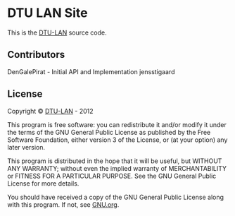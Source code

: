 DTU LAN Site
======

This is the [DTU-LAN](http://dtu-lan.dk) source code. 

Contributors
------
DenGalePirat - Initial API and Implementation
jensstigaard

License
------
Copyright © [DTU-LAN](http://www.dtu-lan.dk) - 2012

This program is free software: you can redistribute it and/or modify
it under the terms of the GNU General Public License as published by
the Free Software Foundation, either version 3 of the License, or
(at your option) any later version.

This program is distributed in the hope that it will be useful,
but WITHOUT ANY WARRANTY; without even the implied warranty of
MERCHANTABILITY or FITNESS FOR A PARTICULAR PURPOSE.  See the
GNU General Public License for more details.

You should have received a copy of the GNU General Public License
along with this program.  If not, see [GNU.org](http://www.gnu.org/licenses).
